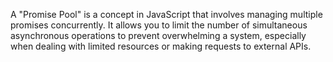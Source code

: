 A "Promise Pool" is a concept in JavaScript that involves managing multiple promises concurrently. It allows you to limit the number of simultaneous asynchronous operations to prevent overwhelming a system, especially when dealing with limited resources or making requests to external APIs.
